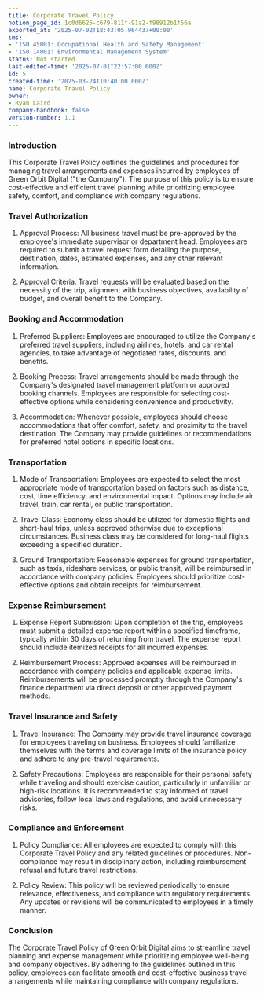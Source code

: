 ```yaml
---
title: Corporate Travel Policy
notion_page_id: 1c0d6625-c679-811f-91a2-f98912b1f56a
exported_at: '2025-07-02T18:43:05.964437+00:00'
ims:
- 'ISO 45001: Occupational Health and Safety Management'
- 'ISO 14001: Environmental Management System'
status: Not started
last-edited-time: '2025-07-01T22:57:00.000Z'
id: 5
created-time: '2025-03-24T10:40:00.000Z'
name: Corporate Travel Policy
owner:
- Ryan Laird
company-handbook: false
version-number: 1.1
---
```


### Introduction

This Corporate Travel Policy outlines the guidelines and procedures for managing travel arrangements and expenses incurred by employees of Green Orbit Digital ("the Company"). The purpose of this policy is to ensure cost-effective and efficient travel planning while prioritizing employee safety, comfort, and compliance with company regulations.

### Travel Authorization

1. Approval Process: All business travel must be pre-approved by the employee's immediate supervisor or department head. Employees are required to submit a travel request form detailing the purpose, destination, dates, estimated expenses, and any other relevant information.

1. Approval Criteria: Travel requests will be evaluated based on the necessity of the trip, alignment with business objectives, availability of budget, and overall benefit to the Company.

### Booking and Accommodation

1. Preferred Suppliers: Employees are encouraged to utilize the Company's preferred travel suppliers, including airlines, hotels, and car rental agencies, to take advantage of negotiated rates, discounts, and benefits.

1. Booking Process: Travel arrangements should be made through the Company's designated travel management platform or approved booking channels. Employees are responsible for selecting cost-effective options while considering convenience and productivity.

1. Accommodation: Whenever possible, employees should choose accommodations that offer comfort, safety, and proximity to the travel destination. The Company may provide guidelines or recommendations for preferred hotel options in specific locations.

### Transportation

1. Mode of Transportation: Employees are expected to select the most appropriate mode of transportation based on factors such as distance, cost, time efficiency, and environmental impact. Options may include air travel, train, car rental, or public transportation.

1. Travel Class: Economy class should be utilized for domestic flights and short-haul trips, unless approved otherwise due to exceptional circumstances. Business class may be considered for long-haul flights exceeding a specified duration.

1. Ground Transportation: Reasonable expenses for ground transportation, such as taxis, rideshare services, or public transit, will be reimbursed in accordance with company policies. Employees should prioritize cost-effective options and obtain receipts for reimbursement.

### Expense Reimbursement

1. Expense Report Submission: Upon completion of the trip, employees must submit a detailed expense report within a specified timeframe, typically within 30 days of returning from travel. The expense report should include itemized receipts for all incurred expenses.

1. Reimbursement Process: Approved expenses will be reimbursed in accordance with company policies and applicable expense limits. Reimbursements will be processed promptly through the Company's finance department via direct deposit or other approved payment methods.

### Travel Insurance and Safety

1. Travel Insurance: The Company may provide travel insurance coverage for employees traveling on business. Employees should familiarize themselves with the terms and coverage limits of the insurance policy and adhere to any pre-travel requirements.

1. Safety Precautions: Employees are responsible for their personal safety while traveling and should exercise caution, particularly in unfamiliar or high-risk locations. It is recommended to stay informed of travel advisories, follow local laws and regulations, and avoid unnecessary risks.

### Compliance and Enforcement

1. Policy Compliance: All employees are expected to comply with this Corporate Travel Policy and any related guidelines or procedures. Non-compliance may result in disciplinary action, including reimbursement refusal and future travel restrictions.

1. Policy Review: This policy will be reviewed periodically to ensure relevance, effectiveness, and compliance with regulatory requirements. Any updates or revisions will be communicated to employees in a timely manner.

### Conclusion

The Corporate Travel Policy of Green Orbit Digital aims to streamline travel planning and expense management while prioritizing employee well-being and company objectives. By adhering to the guidelines outlined in this policy, employees can facilitate smooth and cost-effective business travel arrangements while maintaining compliance with company regulations.

